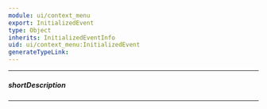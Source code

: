 ```yaml
---
module: ui/context_menu
export: InitializedEvent
type: Object
inherits: InitializedEventInfo
uid: ui/context_menu:InitializedEvent
generateTypeLink: 
---
```

---
##### shortDescription
<!-- Description goes here -->

---
<!-- Description goes here -->
